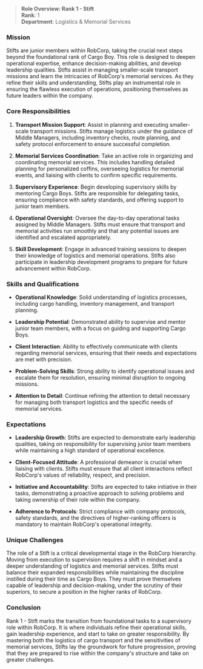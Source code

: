 > **Role Overview: Rank 1 - Stift**  
> **Rank**: 1  
> **Department**: Logistics & Memorial Services

### Mission

Stifts are junior members within RobCorp, taking the crucial next steps beyond the foundational rank of Cargo Boy. This role is designed to deepen operational expertise, enhance decision-making abilities, and develop leadership qualities. Stifts assist in managing smaller-scale transport missions and learn the intricacies of RobCorp's memorial services. As they refine their skills and understanding, Stifts play an instrumental role in ensuring the flawless execution of operations, positioning themselves as future leaders within the company.

### Core Responsibilities

1. **Transport Mission Support**: Assist in planning and executing smaller-scale transport missions. Stifts manage logistics under the guidance of Middle Managers, including inventory checks, route planning, and safety protocol enforcement to ensure successful completion.
    
2. **Memorial Services Coordination**: Take an active role in organizing and coordinating memorial services. This includes handling detailed planning for personalized coffins, overseeing logistics for memorial events, and liaising with clients to confirm specific requirements.
    
3. **Supervisory Experience**: Begin developing supervisory skills by mentoring Cargo Boys. Stifts are responsible for delegating tasks, ensuring compliance with safety standards, and offering support to junior team members.
    
4. **Operational Oversight**: Oversee the day-to-day operational tasks assigned by Middle Managers. Stifts must ensure that transport and memorial activities run smoothly and that any potential issues are identified and escalated appropriately.
    
5. **Skill Development**: Engage in advanced training sessions to deepen their knowledge of logistics and memorial operations. Stifts also participate in leadership development programs to prepare for future advancement within RobCorp.
    

### Skills and Qualifications

- **Operational Knowledge**: Solid understanding of logistics processes, including cargo handling, inventory management, and transport planning.
    
- **Leadership Potential**: Demonstrated ability to supervise and mentor junior team members, with a focus on guiding and supporting Cargo Boys.
    
- **Client Interaction**: Ability to effectively communicate with clients regarding memorial services, ensuring that their needs and expectations are met with precision.
    
- **Problem-Solving Skills**: Strong ability to identify operational issues and escalate them for resolution, ensuring minimal disruption to ongoing missions.
    
- **Attention to Detail**: Continue refining the attention to detail necessary for managing both transport logistics and the specific needs of memorial services.
    

### Expectations

- **Leadership Growth**: Stifts are expected to demonstrate early leadership qualities, taking on responsibility for supervising junior team members while maintaining a high standard of operational excellence.
    
- **Client-Focused Attitude**: A professional demeanor is crucial when liaising with clients. Stifts must ensure that all client interactions reflect RobCorp's values of reliability, respect, and precision.
    
- **Initiative and Accountability**: Stifts are expected to take initiative in their tasks, demonstrating a proactive approach to solving problems and taking ownership of their role within the company.
    
- **Adherence to Protocols**: Strict compliance with company protocols, safety standards, and the directives of higher-ranking officers is mandatory to maintain RobCorp's operational integrity.
    

### Unique Challenges

The role of a Stift is a critical developmental stage in the RobCorp hierarchy. Moving from execution to supervision requires a shift in mindset and a deeper understanding of logistics and memorial services. Stifts must balance their expanded responsibilities while maintaining the discipline instilled during their time as Cargo Boys. They must prove themselves capable of leadership and decision-making, under the scrutiny of their superiors, to secure a position in the higher ranks of RobCorp.

### Conclusion

Rank 1 - Stift marks the transition from foundational tasks to a supervisory role within RobCorp. It is where individuals refine their operational skills, gain leadership experience, and start to take on greater responsibility. By mastering both the logistics of cargo transport and the sensitivities of memorial services, Stifts lay the groundwork for future progression, proving that they are prepared to rise within the company's structure and take on greater challenges.